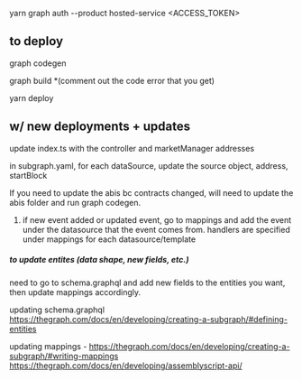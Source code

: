 yarn
graph auth --product hosted-service <ACCESS_TOKEN>

## to deploy
graph codegen

graph build
*(comment out the code error that you get)

yarn deploy

## w/ new deployments  + updates
update index.ts with the controller and marketManager addresses

in subgraph.yaml, for each dataSource, update the source object, address, startBlock

If you need to update the abis bc contracts changed, will need to update the abis folder and run graph codegen.

1. if new event added or updated event, go to mappings and add the event under the datasource that the event comes from. handlers are specified under mappings for each datasource/template

##### to update entites (data shape, new fields, etc.)
need to go to schema.graphql and add new fields to the entities you want, then update mappings accordingly.

updating schema.graphql https://thegraph.com/docs/en/developing/creating-a-subgraph/#defining-entities

updating mappings - https://thegraph.com/docs/en/developing/creating-a-subgraph/#writing-mappings
https://thegraph.com/docs/en/developing/assemblyscript-api/
